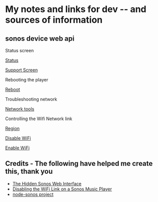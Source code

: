 # My notes and links for dev -- and sources of information

## sonos device web api

Status screen

[Status](http://192.168.0.42:1400/status)

[Support Screen](http://192.168.0.20:1400/support/review)

Rebooting the player

[Reboot](http://192.168.0.20:1400/reboot)

Troubleshooting network

[Network tools](http://192.168.0.20:1400/tools.htm)

Controlling the Wifi Network link

[Region](http://192.168.0.20:1400/region.htm)

[Disable WiFi](http://192.168.0.20:1400/wifictrl?wifi=off)

[Enable WiFi](http://192.168.0.20:1400/wifictrl?wifi=on)

## Credits - The following have helped me create this, thank you

- [The Hidden Sonos Web Interface](https://bsteiner.info/articles/hidden-sonos-interface)
- [Disabling the WiFi Link on a Sonos Music Player](https://bsteiner.info/articles/disabling-sonos-wifi)
- [node-sonos project](https://github.com/bencevans/node-sonos)
